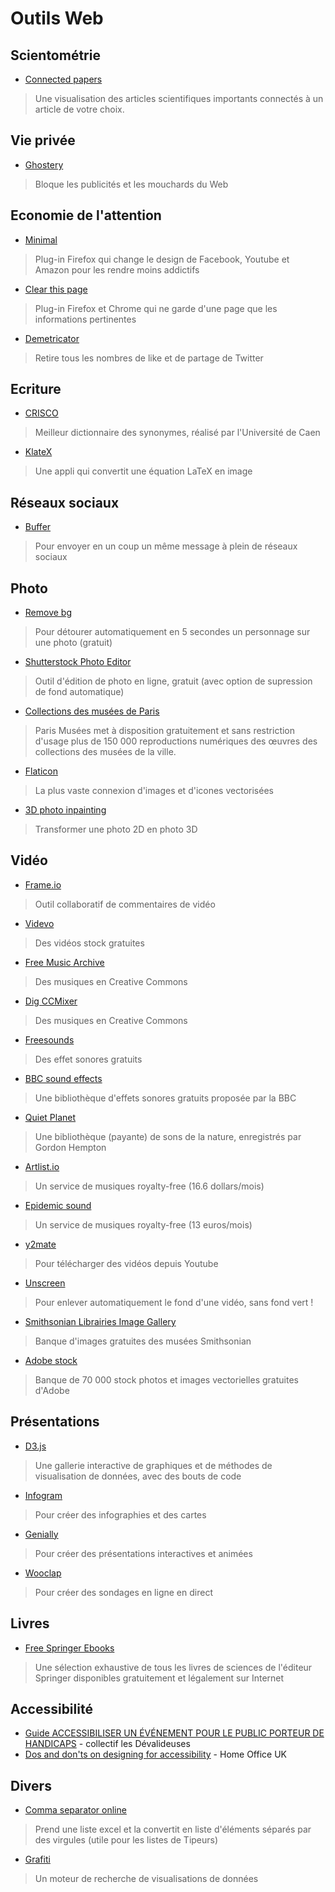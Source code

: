 # Outils Web

## Scientométrie

- [Connected papers](https://www.connectedpapers.com/?fbclid=IwAR20oM7ujI4exDG1ny7HzDC6gTKWANruzymefn2wmBSSSpyzrkE18UJGgvk)
> Une visualisation des articles scientifiques importants connectés à un article de votre choix.

## Vie privée

- [Ghostery](https://www.ghostery.com/fr/)
> Bloque les publicités et les mouchards du Web

## Economie de l'attention

- [Minimal](https://addons.mozilla.org/fr/firefox/addon/minimal-internet-experience/)
> Plug-in Firefox qui change le design de Facebook, Youtube et Amazon pour les rendre moins addictifs
- [Clear this page](https://clearthis.page/)
> Plug-in Firefox et Chrome qui ne garde d'une page que les informations pertinentes
- [Demetricator](https://bengrosser.com/projects/twitter-demetricator/)
> Retire tous les nombres de like et de partage de Twitter

## Ecriture

- [CRISCO](https://crisco2.unicaen.fr/des/)
> Meilleur dictionnaire des synonymes, réalisé par l'Université de Caen
- [KlateX](https://github.com/klatexformula/klatexformula?fbclid=IwAR2bkCVHhMzSfemuVuFLZeFz9-HQkSw9-YoQrH-O0mRXcBoIuTJhtpg6DHw)
> Une appli qui convertit une équation LaTeX en image

## Réseaux sociaux

- [Buffer](https://buffer.com/)
> Pour envoyer en un coup un même message à plein de réseaux sociaux

## Photo

- [Remove bg](https://www.remove.bg/)
> Pour détourer automatiquement en 5 secondes un personnage sur une photo (gratuit)
- [Shutterstock Photo Editor](https://www.shutterstock.com/editor/home?ref=landing)
> Outil d'édition de photo en ligne, gratuit (avec option de supression de fond automatique)
- [Collections des musées de Paris](http://parismuseescollections.paris.fr/fr/recherche/image-libre/true?solrsort=ds_created%20desc)
> Paris Musées met à disposition gratuitement et sans restriction d'usage plus de 150 000 reproductions numériques des œuvres des collections des musées de la ville. 
- [Flaticon](https://www.flaticon.com/)
> La plus vaste connexion d'images et d'icones vectorisées
- [3D photo inpainting](https://github.com/vt-vl-lab/3d-photo-inpainting)
> Transformer une photo 2D en photo 3D

## Vidéo

- [Frame.io](https://frame.io/)
> Outil collaboratif de commentaires de vidéo
- [Videvo](https://www.videvo.net/)
> Des vidéos stock gratuites
- [Free Music Archive](https://freemusicarchive.org/static)
> Des musiques en Creative Commons
- [Dig CCMixer](http://dig.ccmixter.org/?fbclid=IwAR2w_zt0u3stZslX5-HGJ1uEonrksB4R-z31Qep55eI6s7N4J3NjqF8C78A)
> Des musiques en Creative Commons
- [Freesounds](https://freesound.org/)
> Des effet sonores gratuits
- [BBC sound effects](http://bbcsfx.acropolis.org.uk/)
> Une bibliothèque d'effets sonores gratuits proposée par la BBC
- [Quiet Planet](https://www.boomlibrary.com/quiet-planet-nature-ambience-sounds/)
> Une bibliothèque (payante) de sons de la nature, enregistrés par Gordon Hempton
- [Artlist.io](https://artlist.io/)
> Un service de musiques royalty-free (16.6 dollars/mois)
- [Epidemic sound](https://www.epidemicsound.com/)
> Un service de musiques royalty-free (13 euros/mois)
- [y2mate](https://www.y2mate.com/fr)
> Pour télécharger des vidéos depuis Youtube
- [Unscreen](https://www.unscreen.com/)
> Pour enlever automatiquement le fond d'une vidéo, sans fond vert !
- [Smithsonian Librairies Image Gallery](https://library.si.edu/image-gallery)
> Banque d'images gratuites des musées Smithsonian
- [Adobe stock](https://stock.adobe.com/fr/free?as_channel=social&as_campclass=brand&as_campaign=free-collection-reel&as_source=youtube&as_camptype=acquisition&as_audience=users&scid=b61f9a60-10b3-43b9-bc2a-2b9f62ca3eb2&mv=social&mv2=owned_social)
> Banque de 70 000 stock photos et images vectorielles gratuites d'Adobe 

## Présentations

- [D3.js](https://www.d3-graph-gallery.com/)
> Une gallerie interactive de graphiques et de méthodes de visualisation de données, avec des bouts de code
- [Infogram](https://infogram.com/fr/)
> Pour créer des infographies et des cartes
- [Genially](https://www.genial.ly/fr)
> Pour créer des présentations interactives et animées
- [Wooclap](https://www.wooclap.com/fr/)
> Pour créer des sondages en ligne en direct

## Livres

- [Free Springer Ebooks](https://docs.google.com/spreadsheets/d/1HzdumNltTj2SHmCv3SRdoub8SvpIEn75fa4Q23x0keU/htmlview?usp=gmail_thread&fbclid=IwAR2oCdyv78cIaDxZIvT9ve9rtx1CXDrHINnTgVinx7zjbZR7KOi5FU6lI3o)
> Une sélection exhaustive de tous les livres de sciences de l'éditeur Springer disponibles gratuitement et légalement sur Internet

## Accessibilité

- [Guide ACCESSIBILISER UN ÉVÉNEMENT POUR LE PUBLIC PORTEUR DE HANDICAPS](http://lesdevalideuses.org/wp-content/uploads/2022/04/Guide_accessibiliser-un-evenement.pdf) - collectif les Dévalideuses
- [Dos and don'ts on designing for accessibility](https://github.com/UKHomeOffice/posters/tree/master/accessibility) - Home Office UK

## Divers

- [Comma separator online](http://www.countingcharacters.com/comma-separator-online)
> Prend une liste excel et la convertit en liste d'éléments séparés par des virgules (utile pour les listes de Tipeurs)
- [Grafiti](https://beta.grafiti.io/)
> Un moteur de recherche de visualisations de données
